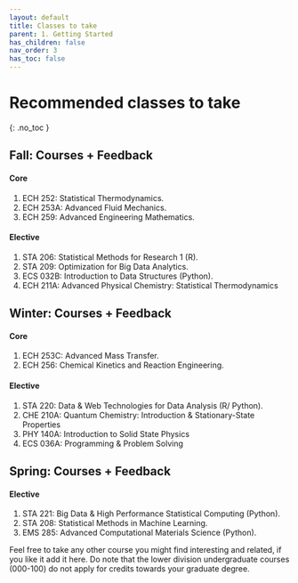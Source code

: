 ```yaml
---
layout: default
title: Classes to take
parent: 1. Getting Started
has_children: false
nav_order: 3
has_toc: false
---
```


# Recommended classes to take

{: .no_toc }

## Fall: Courses + Feedback

#### Core

1) ECH 252: Statistical Thermodynamics.  
2) ECH 253A: Advanced Fluid Mechanics.   
3) ECH 259: Advanced Engineering Mathematics. 

#### Elective

1) STA 206: Statistical Methods for Research 1 (R).   
2) STA 209: Optimization for Big Data Analytics.   
3) ECS 032B: Introduction to Data Structures (Python).  
4) ECH 211A: Advanced Physical Chemistry: Statistical Thermodynamics

## Winter: Courses + Feedback

#### Core

1) ECH 253C: Advanced Mass Transfer.   
2) ECH 256: Chemical Kinetics and Reaction Engineering.   

#### Elective

1) STA 220: Data & Web Technologies for Data Analysis (R/ Python).   
2) CHE 210A: Quantum Chemistry: Introduction & Stationary-State Properties
3) PHY 140A: Introduction to Solid State Physics
4) ECS 036A: Programming & Problem Solving

## Spring: Courses + Feedback

#### Elective

1) STA 221: Big Data & High Performance Statistical Computing (Python).   
2) STA 208: Statistical Methods in Machine Learning.   
3) EMS 285: Advanced Computational Materials Science (Python).   

Feel free to take any other course you might find interesting and related, if you like it add it here. Do note that the lower division undergraduate courses (000-100) do not apply for credits towards your graduate degree. 